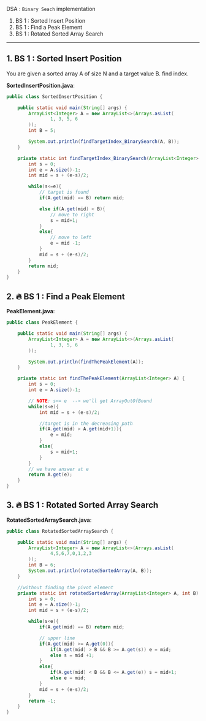 DSA : `Binary Seach` implementation

1. BS 1 : Sorted Insert Position
2. BS 1 : Find a Peak Element
3. BS 1 : Rotated Sorted Array Search

---

## 1. BS 1 : Sorted Insert Position
You are given a sorted array A of size N and a target value B. find index.

**SortedInsertPosition.java**:
```java
public class SortedInsertPosition {

    public static void main(String[] args) {
        ArrayList<Integer> A = new ArrayList<>(Arrays.asList(
                1, 3, 5, 6
        ));
        int B = 5;

        System.out.println(findTargetIndex_BinarySearch(A, B));
    }

    private static int findTargetIndex_BinarySearch(ArrayList<Integer> A, int B) {
        int s = 0;
        int e = A.size()-1;
        int mid = s + (e-s)/2;

        while(s<=e){
            // target is found
            if(A.get(mid) == B) return mid;

            else if(A.get(mid) < B){
                // move to right
                s = mid+1;
            }
            else{
                // move to left
                e = mid -1;
            }
            mid = s + (e-s)/2;
        }
        return mid;
    }
}
```

## 2. :fire: BS 1 : Find a Peak Element

**PeakElement.java**:
```java
public class PeakElement {

    public static void main(String[] args) {
        ArrayList<Integer> A = new ArrayList<>(Arrays.asList(
                1, 3, 5, 6
        ));

        System.out.println(findThePeakElement(A));
    }

    private static int findThePeakElement(ArrayList<Integer> A) {
        int s = 0;
        int e = A.size()-1;

        // NOTE: s<= e  --> we'll get ArrayOutOfBound
        while(s<e){
            int mid = s + (e-s)/2;

            //target is in the decreasing path
            if(A.get(mid) > A.get(mid+1)){
                e = mid;
            }
            else{
                s = mid+1;
            }
        }
        // we have answer at e
        return A.get(e);
    }
}
```

## 3. :fire: BS 1 : Rotated Sorted Array Search

**RotatedSortedArraySearch.java**:
```java
public class RotatedSortedArraySearch {

    public static void main(String[] args) {
        ArrayList<Integer> A = new ArrayList<>(Arrays.asList(
                4,5,6,7,0,1,2,3
        ));
        int B = 6;
        System.out.println(rotatedSortedArray(A, B));
    }

    //without finding the pivot element
    private static int rotatedSortedArray(ArrayList<Integer> A, int B) {
        int s = 0;
        int e = A.size()-1;
        int mid = s + (e-s)/2;

        while(s<e){
            if(A.get(mid) == B) return mid;

            // upper line
            if(A.get(mid) >= A.get(0)){
                if(A.get(mid) > B && B >= A.get(s)) e = mid;
                else s = mid +1;
            }
            else{
                if(A.get(mid) < B && B <= A.get(e)) s = mid+1;
                else e = mid;
            }
            mid = s + (e-s)/2;
        }
        return -1;
    }
}
```
